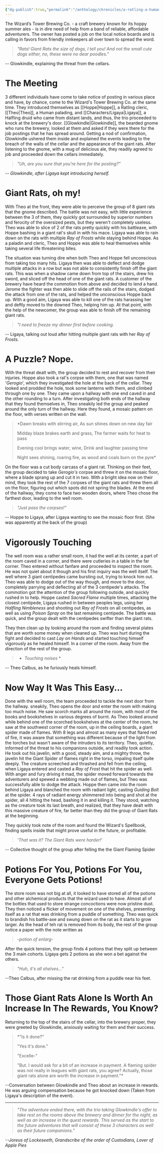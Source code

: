 ```yaml
---
{"dg-publish":true,"permalink":"/anthology/chronicles/a-ratling-a-human-and-a-halfling-walk-into-a-bar/a-ratling-a-human-and-a-halfling-walked-into-a-bar/"}
---
```



The Wizard’s Tower Brewing Co. - a craft brewery known for its hoppy summer ales - is in dire need of help from a band of reliable, affordable adventurers. The owner has posted a job on the local notice boards and is calling in favors from friendly innkeepers all over town to spread the word.

> *"Rats! Giant Rats the size of dogs, I tell you! And not the small cute dogs either, no, these were no dear poodles."*

-- Glowkindle, explaining the threat from the cellars.
# The Meeting
3 different individuals  have come to take notice of posting in various place and have, by chance, come to the Wizard's Tower Brewing Co. at the same time. They introduced themselves  as [[Hoppe\|Hoppe]], a Ratling cleric, [[Theo\|Theo]], a Human palading, and [[Characters/Ligaya\|Ligaya]], a Halfling druid who came from distant lands, and thus, the trio proceeded to knock at the brewery's door. [[Glowkindle\|Glowkindle]], the bearded gnome who runs the brewery, looked at them and asked if they were there for the job postings that he has spread around. Getting a nod of confirmation, Glowkindle ushered them inside and explained the events leading to the breach of the walls of the cellar and the appearance of the giant rats. After listening to the gnome, with a mug of delicious ale, they readily agreed to job and proceeded down the cellars immediately. 

> *"Uh, are you sure that you're here for the posting?"* 

-- *Glowkindle, after Ligaya kept introducing herself.*

# Giant Rats, oh my!
With Theo at the front, they were able to perceive the group of 8 giant rats that the gnome described. The battle was not easy, with little experience between the 3 of them, they quickly got surrounded by superior numbers and ferocity of the oversized pests, but they weren't completely useless. Theo was able to slice of 2 of the rats pretty quickly with his battleaxe, with Hoppe bashing in a giant rat's skull in with his mace. Ligaya was able to rain down on the rats with multiple *Ray of Frosts* while staying behind Hoppe. As a paladin and cleric, Theo and Hoppe was able to heal themselves while taking several life threatening bites. 

The situation was turning dire when both Theo and Hoppe fell unconscious from taking too many hits. Ligaya then was able to deflect and dodge multiple attacks in a row but was not able to consistently finish off the giant rats. This was when a shadow came down from top of the stairs, drew his sword, and sliced off the head of one of the giant rats. A customer of the brewery have heard the commotion from above and decided to lend a hand. Jerome the fighter was then able to slide off the rails of the stairs, dodged the attack from one of the rats, and helped the unconscious Hoppe back up. With a good aim, Ligaya was able to kill one of the rats harassing her and deftly moved to the downed Theo, helping him up.  At that point, with the help of the newcomer, the group was able to finish off the remaining giant rats.

> *"I need to freeze my dinner first before cooking.*

-- Ligaya, talking out loud after hitting multiple giant rats with her *Ray of Frosts*.

# A Puzzle? Nope.
With the threat dealt with, the group decided to rest and recover from their injuries. Hoppe also took a rat's corpse with them, one that was named '*Gerogio*', which they investigated the hole at the back of the cellar. They looked and prodded the hole, took some lanterns with them, and climbed through one by one. They came upon a hallway with one end caved in and the other rounding to a turn. After investigating both ends of the hallway that they found themselves in, Theo sneakily led the group and peaked around the only turn of the hallway.  Here they found, a mosaic pattern on the floor, with verses written on the wall.

> *Dawn breaks with stirring air, As sun shines down on new day fair
> 
> Midday blaze brakes earth and grass, The farmer waits for heat to pass
> 
> Evening cool brings water, wine, Drink and laughter passing time
> 
> Night sees shining, roaring fire, as wood and coals burn on the pyre*

On the floor was a cut body carcass of a giant rat. Thinking on their feet, the group decided to take *Gerogio's* corpse and threw it on the mosaic floor, where a blade sprang up and cut it in two. With a bright idea now on their mind, they took the rest of the 7 corpses of the giant rats and threw them all on the floor, figuring out which spots did not spring the blades. At the end of the hallway, they come to face two wooden doors, where Theo chose the farthest door, leading to the well room. 

> *"Just pass the corpses!"*

-- Hoppe to Ligaya, after Ligaya wanting to see the mosaic floor first. (She was apparently at the back of the group)

# Vigorously Touching
The well room was a rather small room, it had the well at its center, a part of the room caved in a corner, and there were cutleries in a table in the far corner. Theo entered without fanfare and proceeded to inspect the room. He was not quiet about it though and his first inquiry was the well itself. The well where 3 giant centipedes came bursting out, trying to knock him out. Theo was able to dodge out of the way though, and move to the door, completely parrying and deflecting all of the 3 centipede's attacks. The commotion got the attention of the group following outside, and quickly rushed in to help. Hoppe casted *Sacred Flame* multiple times, attacking the closest centipede, Ligaya rushed in between peoples legs, using her *Halfling Nimbleness* and shooting out *Ray of Frosts* on all centipedes, as well as using *Poison Spray* on the last remaining centipede. The battle was quick, and the group dealt with the centipedes swifter than the giant rats. 

They then clean up by looking around the room and finding several plates that are worth some money when cleaned up. Theo was hurt during the fight and decided to cast *Lay on Hands* and started touching himself vigorously as he healed himself. In a corner of the room. Away from the direction of the rest of the group.

> * *Touching noises* *

-- Theo Calbus, as he furiously heals himself.

# Now Way It Was This Easy...
Done with the well room, the team proceeded to tackle the next door from the hallway. sneakily, Theo opens the door and enter the room with making too much noise. He saw scorch marks all around the room, with most of the books and bookshelves in various degrees of burnt. As Theo looked around while behind one of the scorched bookshelves at the center of the room, he saw at the southwest corner of the room, up in the ceiling boards, a giant spider made of flames. With 8 legs and almost as many eyes that flared red of fire, it was aware that something was different because of the light from the torches but wasn't aware of the intruders to its territory. Theo, quietly, informed of the threat to his companions outside, and readily took action. He took out his javelin, with a good, steady aim, and a mighty throw, the javelin hit the Giant Spider of flames right in the torso, impaling itself quite deeply. The creature screeched and thrashed and fell from the ceiling, when Ligaya entered and casted a *Ray of Frost* that hit the spider as well. With anger and fury driving it mad, the spider moved forward towards the adventurers and spewed a webbing made out of flames, but Theo was successfully able to dodge the attack. Hoppe then came into the room behind Ligaya and blanched the room with radiant light, casting *Guiding Bolt* at the spider. 4 rays of radiant energy shimmered into being and shot at the spider, all 4 hitting the head, bashing it in and killing it. They stood, watching as the creature took its last breath, and realized, that they have dealt with this massive creature of fire, far better than they did the group of Giant Rats at the beginning.

They quickly took note of the room and found the Wizard's Spellbook, finding spells inside that might prove useful in the future, or profitable.

> *'That was it? The Giant Rats were harder!'*

-- Collective thought of the group after felling the the Giant Flaming Spider

# Potions For You, Potions For You, Everyone Gets Potions!
The store room was not big at all, it looked to have stored all of the potions and other alchemical products that the wizard used to have. Almost all of the bottles that used to store strange concoctions were now pristine dust. They then noticed a flicker of movement on one of the shelves, presenting itself as a rat that was drinking from a puddle of something. Theo was quick to brandish his battle-axe and swung down on the rat as it starts to grow larger. As the head of teh rat is removed from its body, the rest of the group notice a paper with the note written as

> *-potion of enlarg-*

After the quick tension, the group finds 4 potions that they split up between the 3 main cohorts. Ligaya gets 2 potions as she won a bet against the others.

> *"Huh, it's all shelves..."*

--Theo Calbus, after missing the rat drinking from a puddle near his feet.

# Those Giant Rats Alone Is Worth An Increase In The Rewards, You Know?
Returning to the top of the stairs of the cellar, into the brewery proper, they were greeted by Glowkindle, anxiously waiting for them and their success. 

> *"Is it done?"
> 
> "Yes it's done."
> 
> "Excelle-"
> 
> "But. I would ask for a bit of an increase in payment. A flaming spider was not really in leagues with giant rats, you agree? Actually, those giant rats alone are worth the increase in payment."*

--Conversation between Glowkindle and Theo about an increase in rewards. He was arguing compensation because he got knocked down (Taken from Ligaya's description of the event).





-------------------------------------------------------------------------


> *"The adventure ended there, with the trio taking Glowkindle's offer to take rest on the rooms above the brewery and dinner for the night, as well as an increase in the quest rewards. This served as the start to the future adventures that will consist of these 3 characters as well as their future companions."*

*--Joreus of Lockeseeth, Grandscribe of the order of Custodians, Lover of Apple Pies*